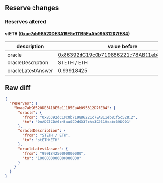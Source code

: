 ## Reserve changes

### Reserves altered

#### stETH ([0xae7ab96520DE3A18E5e111B5EaAb095312D7fE84](https://etherscan.io/address/0xae7ab96520DE3A18E5e111B5EaAb095312D7fE84))

| description | value before | value after |
| --- | --- | --- |
| oracle | [0x86392dC19c0b719886221c78AB11eb8Cf5c52812](https://etherscan.io/address/0x86392dC19c0b719886221c78AB11eb8Cf5c52812) | [0xADE6CBA6c45aa8E9d0337cAc3D2619eabc39D901](https://etherscan.io/address/0xADE6CBA6c45aa8E9d0337cAc3D2619eabc39D901) |
| oracleDescription | STETH / ETH | stETH/ETH |
| oracleLatestAnswer | 0.99918425 | 1 |


## Raw diff

```json
{
  "reserves": {
    "0xae7ab96520DE3A18E5e111B5EaAb095312D7fE84": {
      "oracle": {
        "from": "0x86392dC19c0b719886221c78AB11eb8Cf5c52812",
        "to": "0xADE6CBA6c45aa8E9d0337cAc3D2619eabc39D901"
      },
      "oracleDescription": {
        "from": "STETH / ETH",
        "to": "stETH/ETH"
      },
      "oracleLatestAnswer": {
        "from": "999184250000000000",
        "to": "1000000000000000000"
      }
    }
  }
}
```